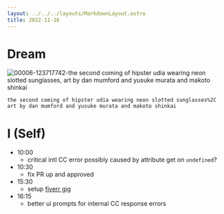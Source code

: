 ```yaml
---
layout: ../../../layouts/MarkdownLayout.astro
title: 2022-11-16
---
```


# Dream
![00006-123717742-the second coming of hipster udia wearing neon slotted sunglasses, art by dan mumford and yusuke murata and makoto shinkai](https://r2.u0.vc/face/00006-123717742-the%20second%20coming%20of%20hipster%20udia%20wearing%20neon%20slotted%20sunglasses%2C%20art%20by%20dan%20mumford%20and%20yusuke%20murata%20and%20makoto%20shinkai.png "Living is just building the everything app.")
```
the second coming of hipster udia wearing neon slotted sunglasses%2C art by dan mumford and yusuke murata and makoto shinkai
```

# I (Self)

- 10:00
    - critical intl CC error possibly caused by attribute get on `undefined`?
- 10:30
    - fix PR up and approved
- 15:30
    - setup [fiverr gig](https://www.fiverr.com/users/udiaca/manage_gigs)
- 16:15
    - better ui prompts for internal CC response errors
